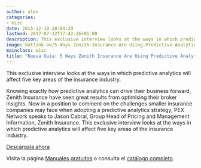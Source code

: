 ```yaml
---
author: alex
categories:
- misc
date: 2015-12-10 20:04:29
lastmod: 2017-07-12T17:42:26+01:00
description: This exclusive interview looks at the ways in which predictive analytics will affect five key areas of the insurance industry.
image: hotlink-ok/5-Ways-Zenith-Insurance-Are-Using-Predictive-Analytics-to-Leverage-BigData.jpg
mainclass: misc
title: "Nueva Guía: 5 Ways Zenith Insurance Are Using Predictive Analytics to Leverage Big Data"
---
```


<figure>
    <a href="http://elbauldelprogramador.tradepub.com/c/pubRD.mpl?sr=oc&_t=oc:&qf=w_iqpc83"><amp-img sizes="(min-width: 194px) 194px, 100vw" on="tap:lightbox1" role="button" tabindex="0" layout="responsive" src="/img/5-Ways-Zenith-Insurance-Are-Using-Predictive-Analytics-to-Leverage-BigData2.jpg" title="Nueva Guía: 5 Ways Zenith Insurance Are Using Predictive Analytics to Leverage Big Data" alt="Nueva Guía: 5 Ways Zenith Insurance Are Using Predictive Analytics to Leverage Big Data" width="194px" height="259px" /></a>
</figure>

This exclusive interview looks at the ways in which predictive analytics will affect five key areas of the insurance industry.

<!--more--><!--ad-->

Knowing exactly how predictive analytics can drive their business forward, Zenith Insurance have seen great results from optimising their broker insights. Now in a position to comment on the challenges smaller insurance companies may face when adopting a predictive analytics strategy, PEX Network speaks to Jason Cabral, Group Head of Pricing and Management Information, Zenith Insurance. This exclusive interview looks at the ways in which predictive analytics will affect five key areas of the insurance industry.

<div class="button-post">
    <a href="http://elbauldelprogramador.tradepub.com/c/pubRD.mpl?sr=oc&_t=oc:&qf=w_iqpc83" target="_blank">Descárgala ahora</a>
</div>

Visita la página [Manuales gratuitos][1] o consulta el [catálogo completo][2].

[1]: https://elbauldelprogramador.com/manuales-gratuitos/
[2]: http://elbauldelprogramador.tradepub.com/category/information-technology/1207/ "Catálogo completo de Guías gratuítas "
